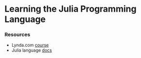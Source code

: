 # Learning the Julia Programming Language 

### Resources
- Lynda.com [course](https://www.lynda.com/Julia-tutorials/Welcome/512735/545644-4.html?srchtrk=index%3a1%0alinktypeid%3a2%0aq%3ajulia%0apage%3a1%0as%3arelevance%0asa%3atrue%0aproducttypeid%3a2)
- Julia language [docs](https://julialang.org/)
